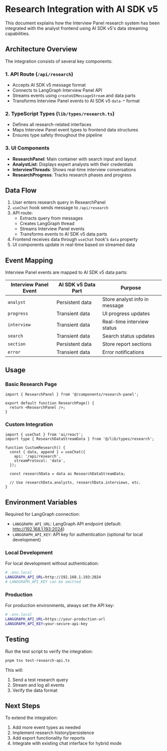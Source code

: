 # Research Integration with AI SDK v5

This document explains how the Interview Panel research system has been integrated with the analyst frontend using AI SDK v5's data streaming capabilities.

## Architecture Overview

The integration consists of several key components:

### 1. API Route (`/api/research`)
- Accepts AI SDK v5 message format
- Connects to LangGraph Interview Panel API
- Streams events using `createUIMessageStream` and data parts
- Transforms Interview Panel events to AI SDK v5 `data-*` format

### 2. TypeScript Types (`lib/types/research.ts`)
- Defines all research-related interfaces
- Maps Interview Panel event types to frontend data structures
- Ensures type safety throughout the pipeline

### 3. UI Components
- **ResearchPanel**: Main container with search input and layout
- **AnalystList**: Displays expert analysts with their credentials
- **InterviewThreads**: Shows real-time interview conversations
- **ResearchProgress**: Tracks research phases and progress

## Data Flow

1. User enters research query in ResearchPanel
2. `useChat` hook sends message to `/api/research`
3. API route:
   - Extracts query from messages
   - Creates LangGraph thread
   - Streams Interview Panel events
   - Transforms events to AI SDK v5 data parts
4. Frontend receives data through `useChat` hook's `data` property
5. UI components update in real-time based on streamed data

## Event Mapping

Interview Panel events are mapped to AI SDK v5 data parts:

| Interview Panel Event | AI SDK v5 Data Part | Purpose |
|---------------------|-------------------|---------|
| `analyst` | Persistent data | Store analyst info in message |
| `progress` | Transient data | UI progress updates |
| `interview` | Transient data | Real-time interview status |
| `search` | Transient data | Search status updates |
| `section` | Persistent data | Store report sections |
| `error` | Transient data | Error notifications |

## Usage

### Basic Research Page

```tsx
import { ResearchPanel } from '@/components/research-panel';

export default function ResearchPage() {
  return <ResearchPanel />;
}
```

### Custom Integration

```tsx
import { useChat } from 'ai/react';
import type { ResearchDataStreamData } from '@/lib/types/research';

function CustomResearch() {
  const { data, append } = useChat({
    api: '/api/research',
    streamProtocol: 'data',
  });

  const researchData = data as ResearchDataStreamData;
  
  // Use researchData.analysts, researchData.interviews, etc.
}
```

## Environment Variables

Required for LangGraph connection:
- `LANGGRAPH_API_URL`: LangGraph API endpoint (default: http://192.168.1.193:2024)
- `LANGGRAPH_API_KEY`: API key for authentication (optional for local development)

### Local Development
For local development without authentication:
```bash
# .env.local
LANGGRAPH_API_URL=http://192.168.1.193:2024
# LANGGRAPH_API_KEY can be omitted
```

### Production
For production environments, always set the API key:
```bash
# .env.local
LANGGRAPH_API_URL=https://your-production-url
LANGGRAPH_API_KEY=your-secure-api-key
```

## Testing

Run the test script to verify the integration:

```bash
pnpm tsx test-research-api.ts
```

This will:
1. Send a test research query
2. Stream and log all events
3. Verify the data format

## Next Steps

To extend the integration:
1. Add more event types as needed
2. Implement research history/persistence
3. Add export functionality for reports
4. Integrate with existing chat interface for hybrid mode